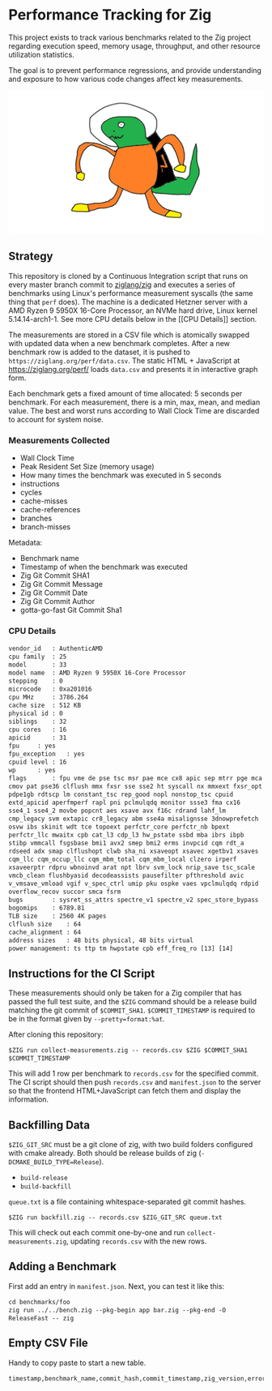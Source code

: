 # Performance Tracking for Zig

This project exists to track various benchmarks related to the Zig project
regarding execution speed, memory usage, throughput, and other resource
utilization statistics.

The goal is to prevent performance regressions, and provide understanding
and exposure to how various code changes affect key measurements.

![](zigfast.png)

## Strategy

This repository is cloned by a Continuous Integration script that runs on every
master branch commit to [ziglang/zig](https://github.com/ziglang/zig/) and
executes a series of benchmarks using Linux's performance measurement syscalls
(the same thing that `perf` does). The machine is a dedicated Hetzner server
with a AMD Ryzen 9 5950X 16-Core Processor, an NVMe hard drive, Linux kernel
5.14.14-arch1-1. See more CPU details below in the [[CPU Details]] section.

The measurements are stored in a CSV file which is atomically swapped with
updated data when a new benchmark completes. After a new benchmark row is added
to the dataset, it is pushed to `https://ziglang.org/perf/data.csv`. The
static HTML + JavaScript at https://ziglang.org/perf/ loads `data.csv` and
presents it in interactive graph form.

Each benchmark gets a fixed amount of time allocated: 5 seconds per benchmark.
For each measurement, there is a min, max, mean, and median value. The best and
worst runs according to Wall Clock Time are discarded to account for system
noise.

### Measurements Collected

 * Wall Clock Time
 * Peak Resident Set Size (memory usage)
 * How many times the benchmark was executed in 5 seconds
 * instructions
 * cycles
 * cache-misses
 * cache-references
 * branches
 * branch-misses

Metadata:

 * Benchmark name
 * Timestamp of when the benchmark was executed
 * Zig Git Commit SHA1
 * Zig Git Commit Message
 * Zig Git Commit Date
 * Zig Git Commit Author
 * gotta-go-fast Git Commit Sha1

### CPU Details

```
vendor_id	: AuthenticAMD
cpu family	: 25
model		: 33
model name	: AMD Ryzen 9 5950X 16-Core Processor
stepping	: 0
microcode	: 0xa201016
cpu MHz		: 3786.264
cache size	: 512 KB
physical id	: 0
siblings	: 32
cpu cores	: 16
apicid		: 31
fpu		: yes
fpu_exception	: yes
cpuid level	: 16
wp		: yes
flags		: fpu vme de pse tsc msr pae mce cx8 apic sep mtrr pge mca cmov pat pse36 clflush mmx fxsr sse sse2 ht syscall nx mmxext fxsr_opt pdpe1gb rdtscp lm constant_tsc rep_good nopl nonstop_tsc cpuid extd_apicid aperfmperf rapl pni pclmulqdq monitor ssse3 fma cx16 sse4_1 sse4_2 movbe popcnt aes xsave avx f16c rdrand lahf_lm cmp_legacy svm extapic cr8_legacy abm sse4a misalignsse 3dnowprefetch osvw ibs skinit wdt tce topoext perfctr_core perfctr_nb bpext perfctr_llc mwaitx cpb cat_l3 cdp_l3 hw_pstate ssbd mba ibrs ibpb stibp vmmcall fsgsbase bmi1 avx2 smep bmi2 erms invpcid cqm rdt_a rdseed adx smap clflushopt clwb sha_ni xsaveopt xsavec xgetbv1 xsaves cqm_llc cqm_occup_llc cqm_mbm_total cqm_mbm_local clzero irperf xsaveerptr rdpru wbnoinvd arat npt lbrv svm_lock nrip_save tsc_scale vmcb_clean flushbyasid decodeassists pausefilter pfthreshold avic v_vmsave_vmload vgif v_spec_ctrl umip pku ospke vaes vpclmulqdq rdpid overflow_recov succor smca fsrm
bugs		: sysret_ss_attrs spectre_v1 spectre_v2 spec_store_bypass
bogomips	: 6789.81
TLB size	: 2560 4K pages
clflush size	: 64
cache_alignment	: 64
address sizes	: 48 bits physical, 48 bits virtual
power management: ts ttp tm hwpstate cpb eff_freq_ro [13] [14]
```

## Instructions for the CI Script

These measurements should only be taken for a Zig compiler that has passed the
full test suite, and the `$ZIG` command should be a release build matching the
git commit of `$COMMIT_SHA1`. `$COMMIT_TIMESTAMP` is required to be in the format
given by `--pretty=format:%at`.

After cloning this repository:

```
$ZIG run collect-measurements.zig -- records.csv $ZIG $COMMIT_SHA1 $COMMIT_TIMESTAMP
```

This will add 1 row per benchmark to `records.csv` for the specified commit.
The CI script should then push `records.csv` and `manifest.json` to the server so
that the frontend HTML+JavaScript can fetch them and display the information.

## Backfilling Data

`$ZIG_GIT_SRC` must be a git clone of zig, with two build folders configured with
cmake already. Both should be release builds of zig (`-DCMAKE_BUILD_TYPE=Release`).

 * `build-release`
 * `build-backfill`

`queue.txt` is a file containing whitespace-separated git commit hashes.

```
$ZIG run backfill.zig -- records.csv $ZIG_GIT_SRC queue.txt
```

This will check out each commit one-by-one and run `collect-measurements.zig`,
updating `records.csv` with the new rows.

## Adding a Benchmark

First add an entry in `manifest.json`. Next, you can test it like this:

```
cd benchmarks/foo
zig run ../../bench.zig --pkg-begin app bar.zig --pkg-end -O ReleaseFast -- zig
```

## Empty CSV File

Handy to copy paste to start a new table.

```csv
timestamp,benchmark_name,commit_hash,commit_timestamp,zig_version,error_message,samples_taken,wall_time_median,wall_time_mean,wall_time_min,wall_time_max,utime_median,utime_mean,utime_min,utime_max,stime_median,stime_mean,stime_min,stime_max,cpu_cycles_median,cpu_cycles_mean,cpu_cycles_min,cpu_cycles_max,instructions_median,instructions_mean,instructions_min,instructions_max,cache_references_median,cache_references_mean,cache_references_min,cache_references_max,cache_misses_median,cache_misses_mean,cache_misses_min,cache_misses_max,branch_misses_median,branch_misses_mean,branch_misses_min,branch_misses_max,maxrss
```


